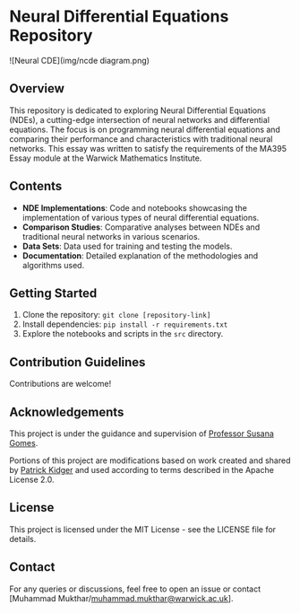# Neural Differential Equations Repository

![Neural CDE](img/ncde diagram.png)


## Overview
This repository is dedicated to exploring Neural Differential Equations (NDEs), a cutting-edge intersection of neural networks and differential equations. The focus is on programming neural differential equations and comparing their performance and characteristics with traditional neural networks. This essay was written to satisfy the requirements of the MA395 Essay module at the Warwick Mathematics Institute.

## Contents
- **NDE Implementations**: Code and notebooks showcasing the implementation of various types of neural differential equations.
- **Comparison Studies**: Comparative analyses between NDEs and traditional neural networks in various scenarios.
- **Data Sets**: Data used for training and testing the models.
- **Documentation**: Detailed explanation of the methodologies and algorithms used.

## Getting Started
1. Clone the repository: `git clone [repository-link]`
2. Install dependencies: `pip install -r requirements.txt`
3. Explore the notebooks and scripts in the `src` directory.

## Contribution Guidelines
Contributions are welcome!

## Acknowledgements
This project is under the guidance and supervision of [Professor Susana Gomes](https://warwick.ac.uk/fac/sci/maths/people/staff/gomes/). 

Portions of this project are modifications based on work created and shared by [Patrick Kidger](https://github.com/patrick-kidger/torchcde.git) and used according to terms described in the Apache License 2.0.


## License
This project is licensed under the MIT License - see the LICENSE file for details.

## Contact
For any queries or discussions, feel free to open an issue or contact [Muhammad Mukthar/muhammad.mukthar@warwick.ac.uk].
